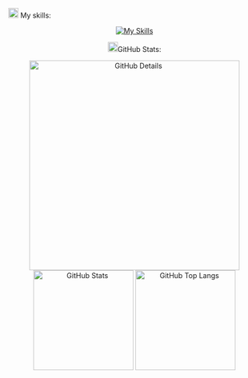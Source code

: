 <img height="20" alt="GIF" src="img/skills.gif?raw=true"/>&nbsp;My skills:
<div align="center">

[![My Skills](https://skillicons.dev/icons?i=java,spring,gradle,maven,apachekafka,kotlin,junit,mysql,sonarqube,oraclesql,postgres,mongodb,mysql,aws,azure,jenkins,gitlab,github,newrelic,dynatrace,jpa,splunk,mockito,swagger,git&theme=dark)](https://github.com/tandpfun/skill-icons)


<img height="20" alt="GIF" src="img/graphic.gif?raw=true"/>GitHub Stats:

<div>
    <img alt="GitHub Details" width="420px" src="http://github-profile-summary-cards.vercel.app/api/cards/profile-details?username=caiolucass&theme=github_dark"/>
    <img alt="GitHub Stats" width="200px" src="http://github-profile-summary-cards.vercel.app/api/cards/stats?username=caiolucass&theme=github_dark"/>
    <img alt="GitHub Top Langs" width="200px" src="http://github-profile-summary-cards.vercel.app/api/cards/repos-per-language?username=caiolucass&theme=github_dark"/>
</div> 

